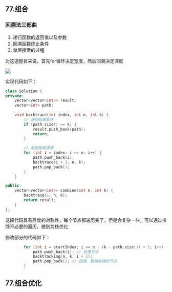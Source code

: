 ## 77.组合

### 回溯法三部曲

1. 递归函数的返回值以及参数
2. 回溯函数终止条件
3. 单层搜索的过程

对这道题目来说，首先for循环决定宽度，然后回溯决定深度

![](https://github.com/SorryQin/LeetCode_First_Time/blob/main/data/3.5.1.png)

实现代码如下：

```c++
class Solution {
private:
    vector<vector<int>> result;
    vector<int> path;
    
    void backtrace(int index, int n, int k) {
        // 递归结束条件
        if (path.size() == k) {
            result.push_back(path);
            return;
        }

        // 单层搜索逻辑
        for (int i = index; i <= n; i++) {
            path.push_back(i);
            backtrace(i + 1, n, k);
            path.pop_back();
        }
    }

public:
    vector<vector<int>> combine(int n, int k) {
        backtrace(1, n, k);
        return result;
    }
};
```

这段代码具有高度的对称性，每个节点都遍历完了，但是会复杂一些，可以通过排除不必要的遍历，做到剪枝优化

修改部分的代码如下：

```c++
        for (int i = startIndex; i <= n - (k - path.size()) + 1; i++) { // 优化的地方
            path.push_back(i); // 处理节点
            backtracking(n, k, i + 1);
            path.pop_back(); // 回溯，撤销处理的节点
        }
```

## 77.组合优化


